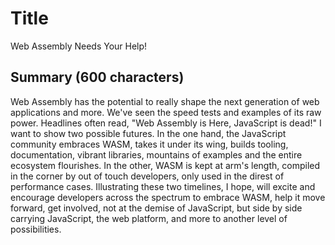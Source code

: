 # Title

Web Assembly Needs Your Help!

## Summary (600 characters)

Web Assembly has the potential to really shape the next generation of web applications and more. We've seen the speed tests and examples of its raw power. Headlines often read, "Web Assembly is Here, JavaScript is dead!" I want to show two possible futures. In the one hand, the JavaScript community embraces WASM, takes it under its wing, builds tooling, documentation, vibrant libraries, mountains of examples and the entire ecosystem flourishes. In the other, WASM is kept at arm's length, compiled in the corner by out of touch developers, only used in the direst of performance cases.
Illustrating these two timelines, I hope, will excite and encourage developers across the spectrum to embrace WASM, help it move forward, get involved, not at the demise of JavaScript, but side by side carrying JavaScript, the web platform, and more to another level of possibilities.
